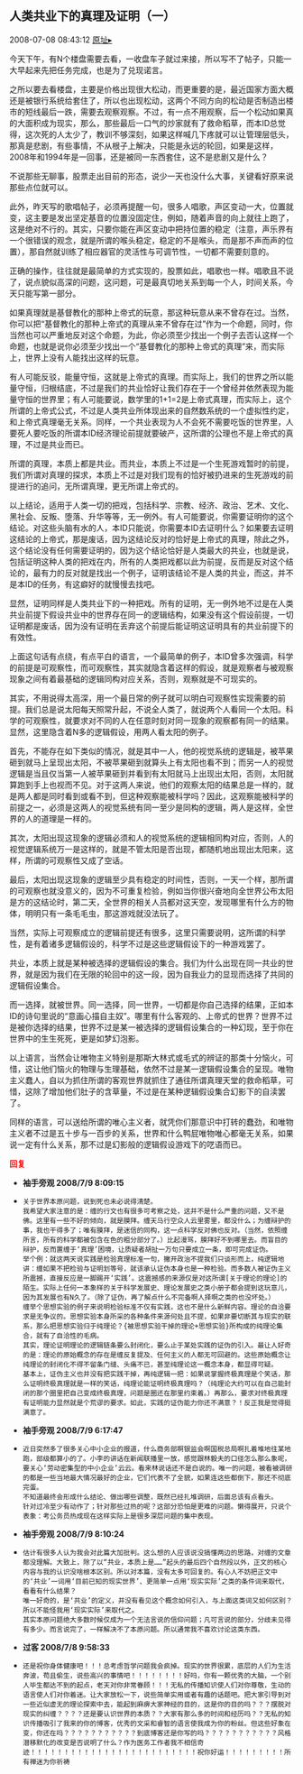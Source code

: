 ## 人类共业下的真理及证明（一）
2008-07-08 08:43:12
[原址▸](http://www.fxgan.com/chan_time/2008_07_12/1071.htm)


今天下午，有N个楼盘需要去看，一收盘车子就过来接，所以写不了帖子，只能一大早起来先把任务完成，也是为了兑现诺言。

之所以要去看楼盘，主要是价格出现很大松动，而更重要的是，最近国家方面大概还是被银行系统给套住了，所以也出现松动，这两个不同方向的松动是否制造出楼市的短线最后一跌，需要去观察观察。不过，有一点不用观察，后一个松动如果真的大面积成为现实，那么，那些最后一口气的炒家就有了救命稻草，而本ID总觉得，这次死的人太少了，教训不够深刻，如果这样喊几下疼就可以让管理层低头，那真是悲剧，有些事情，不从根子上解决，只能是永远的轮回，如果是这样，2008年和1994年是一回事，还是被同一东西套住，这不是悲剧又是什么？

不说那些无聊事，股票走出目前的形态，说少一天也没什么大事，关键看好原来说那些点位就可以。

此外，昨天写的歌唱帖子，必须再提醒一句，很多人唱歌，声区变动一大，位置就变，这主要是发出坚定基音的位置没固定住，例如，随着声音的向上就往上跑了，这是绝对不行的。其实，只要你能在声区变动中把持位置的稳定（注意，声乐界有一个很错误的观念，就是所谓的喉头稳定，稳定的不是喉头，而是那不声而声的位置），那自然就训练了相应器官的灵活性与可调节性，一切都不需要刻意的。

正确的操作，往往就是最简单的方式实现的，股票如此，唱歌也一样。唱歌且不说了，说点貌似高深的问题，这问题，可是最真切地关系到每一个人，时间关系，今天只能写第一部分。

如果真理就是基督教化的那种上帝式的玩意，那这种玩意从来不曾存在过。当然，你可以把“基督教化的那种上帝式的真理从来不曾存在过”作为一个命题，同时，你当然也可以严重地反对这个命题，为此，你必须至少找出一个例子去否认这样一个命题，也就是说你必须至少找出一个“基督教化的那种上帝式的真理”来，而实际上，世界上没有人能找出这样的玩意。

有人可能反驳，能量守恒，这就是上帝式的真理。而实际上，我们的世界之所以能量守恒，归根结底，不过是我们的共业恰好让我们存在于一个曾经并依然表现为能量守恒的世界里；有人可能要说，数学里的1+1=2是上帝式真理，而实际上，这个所谓的上帝式公式，不过是人类共业所体现出来的自然数系统的一个虚拟性约定，和上帝式真理毫无关系。同样，一个共业表现为人不会死不需要吃饭的世界里，人要死人要吃饭的所谓本ID经济理论前提就要破产，这所谓的公理也不是上帝式的真理，不过是共业而已。

所谓的真理，本质上都是共业。而共业，本质上不过是一个生死游戏暂时的前提，我们所谓对真理的探求，本质上不过是对我们现有的恰好被扔进来的生死游戏的前提进行的追问，无所谓真理，更无所谓上帝式的。

以上结论，适用于人类一切的把戏，包括科学、宗教、经济、政治、艺术、文化、黑社会、反叛、堕落、升华等等，无一例外。有人可能要说，你需要证明你的这个结论。对这些头脑有水的人，本ID只能说，你需要本ID去证明什么？如果要去证明这结论的上帝式，那是废话，因为这结论反对的恰好是上帝式的真理，除此之外，这个结论没有任何需要证明的，因为这个结论恰好是人类最大的共业，也就是说，包括证明这种人类的把戏在内，所有的人类把戏都以此为前提，反而是反对这个结论的，最有力的反对就是找出一个例子，证明该结论不是人类的共业，而这，并不是本ID的任务，有这癖好的就慢慢去找吧。

显然，证明同样是人类共业下的一种把戏。所有的证明，无一例外地不过是在人类共业前提下假设共业中的世界存在同一的逻辑结构，如果没有这个假设前提，一切证明都是废话，因为没有证明在丢弃这个前提后能证明这证明具有的共业前提下的有效性。

上面这句话有点绕，有点平白的语言，一个最简单的例子，本ID曾多次强调，科学的前提是可观察性，而可观察性，其实就隐含着这样的假设，就是观察者与被观察现象之间有着最基础的逻辑同构对应关系，否则，观察就是不可现实的。

其实，不用说得太高深，用一个最日常的例子就可以明白可观察性实现需要的前提。我们总是说太阳每天照常升起，不说全人类了，就说两个人看同一个太阳。科学的可观察性，就要求对不同的人在任意时刻对同一现象的观察都有同一的结果。显然，这里隐含着N多的逻辑假设，用两人看太阳的例子。

首先，不能存在如下类似的情况，就是其中一人，他的视觉系统的逻辑是，被苹果砸到就马上呈现出太阳，不被苹果砸到就算头上有太阳也看不到；而另一人的视觉逻辑是当且仅当第一人被苹果砸到并看到有太阳就马上出现出太阳，否则，太阳就算跑到手上也视而不见。对于这两人来说，他们的观察太阳的结果总是一样的，就是两人都是同时看到或看不到，但这种观察能被科学吗？因此，这观察能被科学的前提之一，必须是这两人的视觉系统有同一至少是同构的逻辑，两人是这样，全世界的人的道理是一样的。

其次，太阳出现这现象的逻辑必须和人的视觉系统的逻辑相同构对应，否则，人的视觉逻辑系统万一是这样的，就是不管太阳是否出现，都随机地出现出太阳来，这样，所谓的可观察性又成了空话。

最后，太阳出现这现象的逻辑至少具有稳定的时间性，否则，一天一个样，那所谓的可观察也就没意义的，因为不可重复检验，例如当你很兴奋地向全世界公布太阳是方的这结论时，第二天，全世界的相关人员都对这天空，发现哪里有什么方的物体，明明只有一条毛毛虫，那这游戏就没法玩了。

当然，实际上可观察成立的逻辑前提还有很多，这里只需要说明，这所谓的科学性，是有着诸多逻辑假设的，科学不过是这些逻辑假设下的一种游戏罢了。

共业，本质上就是某种被选择的逻辑假设的集合。我们为什么出现在同一共业的世界，就是因为我们在无限的轮回中的这一段，因为自我业力的显现而选择了共同的逻辑假设集合。

而一选择，就被世界。同一选择，同一世界，一切都是你自己选择的结果，正如本ID的诗句里说的“意画心描自主奴”。哪里有什么客观的、上帝式的世界？世界不过是被你选择的结果，世界不过是某一被选择的逻辑假设集合的一种幻现，至于你在世界中的生生死死，更是如梦幻泡影。

以上语言，当然会让唯物主义特别是那斯大林式或毛式的辨证的那类十分恼火，可惜，这让他们恼火的物理与生理基础，依然不过是某一逻辑假设集合的呈现。唯物主义蠢人，自以为抓住所谓的客观世界就抓住了通往所谓真理天堂的救命稻草，可惜，这除了增加他们肚子的含草量，不过是在某种逻辑假设集合幻影下的自渎罢了。

同样的语言，可以送给所谓的唯心主义者，就凭你们那意识中打转的蠢劲，和唯物主义者不过是五十步与一百步的关系，世界和什么鸭屁唯物唯心都毫无关系，如果说一定有什么关系，那不过是幻影般的逻辑假设游戏下的呓语而已。




<font color='red'>**回复**</font>


- **袖手旁观 2008/7/9 8:09:15**
- ```
  关于世界本原问题，说到死也未必说得清楚。
  我希望大家注意的是：缠的行文也有很多可考察之处，这并不是什么严重的问题，又不是佛。这里有一些不好的倾向，就是膜拜。缠天马行空众人云里雾里，都没什么；为缠辩护的事，我也干得多了；唯有膜拜，是迷信的同构，这一点科学反对佛也反对。（当然，依照缠所言，所有的科学都被包含在色的粗分部分了。）比起漫骂，膜拜好不到哪里去。而盲目的辩护，反而置缠于‘真理’困境，让质疑者胡扯一万句只要成立一条，即可完成证伪。
  举个例：就这两天说实践是检验真理标准一句，撇开政治不提我们只谈形而上，纯逻辑地讲：缠如果不把检验与证明划等号，就该承认证伪本身也是一种检验。而多数人被证伪主义所震撼，直接反应是一脚踢开‘实践’。这震撼感的来源仅是对这所谓[关于理论的理论]的陌生。实际上任何一本象样的关于科学发展史、理论发展史之类小册子都会提到这玩意儿，因为其发展也有N久了。（除了证伪，再了解点什么不完备啊人择啊之类的也没坏处。）
  缠举个思想实验的例子来说明检验标准不仅有实践，这也不是什么新鲜内容。理论的自洽要求是无争议的。思想实验本身所采的各种条件来源何处且不提，如果非要切断其与现实的联系，那么把思想实验归于纯理论？{被思想实验干掉的理论+思想实验}所构成的纯理论集合，就有了自洽性的毛病。
  其实，理论证明理论的逻辑链条要么封闭化，要么止于某处实践的证伪的引入。最让人好奇的是：理论的原始概念的存在是缠反复提及、任何主义的人都无可回避的。这些原始概念让纯理论的封闭化不得不留条门缝、头痛不已，甚至纯理论这一概念本身，都显得可疑。
  基本上，证伪主义也并没有把实践干掉，再纯逻辑一把：如果说掌握终极真理是个笑话，那么证明终极真理就是一样的笑话，纯理论能证明终极真理吗？（纯理论大约可以在自己能封闭的那个圈里把自己变成终极真理，问题是圈还在那里约束着。）再那么，要求对终极真理有证明能力显然就是个荒谬的要求。如此，实践的证伪能力你还不满意？！反正我是觉得挺满意了。
  ```
- **袖手旁观 2008/7/9 6:17:47**
- ```
  近日突然多了很多关心中小企业的报道，什么商务部啊银监会啊国税总局啊扎着堆地往某地跑，部级都算小的了。小李的讲话在新闻联播里一放，感觉跟林毅夫的口径怎么那么象呢，要关心‘劳动密集型的中小企业’云云。看来林说话还不是白说的。唯一的问题，被看被调研的都是一些当地最大情况最好的企业，它们代表不了全貌，如果连这些都倒下，那还不彻底完蛋。
  不知道最终会形成什么结论、做出哪些调整，既然已经扎堆调研，后面总该有点看头。
  针对过冷至少有动作了；针对那些过热的呢？这部分恐怕是更难的问题。懒得展开，只说个表象：考公务员热成现在这样实际上是很多深层问题的集中表现。
  ```
- **袖手旁观 2008/7/9 8:10:24**
- ```
  估计有很多人认为我会对此篇大加批判。这么想的人应该说没搞懂两边的思路，对缠的文章都没理解。大致上，除了以“共业，本质上是……”起头的最后四个自然段以外，正文的核心内容与我的认识没啥根本区别。所以对本篇，没有太多可回复的。有心人不妨把正文中的‘共业’一词用‘目前已知的现实世界’、更简单一点用‘现实实际’之类的条件词来取代，看看有什么结果？
  唯一好奇的，是‘共业’的定义，并没有看见这个概念如何引入，与上面这类词又如何区别？所以不能怪我用‘现实实际’来取代之。
  其实本原问题绝大多数时候仅成为一个无法言说的信仰问题；凡可言说的部分，分歧未见得有多少。而言说完了，一样解决不了本原问题。所以通常我不喜欢讨论这类东西。
  ```
- **过客 2008/7/8 9:58:33**
- ```
  还是祝你身体健康吧！！！总考虑哲学问题我会疯掉。现实的世界很累，底层的人们为生活奔波，苟且偷生，说些高兴的事情吧！！！！！！！！好吗，你有一颗优秀的大脑，一个别人毕生都达不到的起点，老天对你非常眷顾！！！无私的传播知识使人们对你尊敬，生动的语言使人们对你着迷。让大家放松一下，说些简单实用或者有趣的话题吧。把大家引导到对一些近似虚无的理论探索中去，能起到麻痹大家神经的目的，这是你的目的吗？？？摆脱对现实的纠缠？？？？还是要认识世界的本质？？大家有那么多的时间和经历吗？？无私的知识传播吸引了我来的你的博客，优秀的文采和睿智的语言使我成为你的粉丝。但这些好象在变，你还在吗？？？？？？？？？？？到底博客还是你写的吗？？？？？？？？？？？风格潜移默化的改变是否说明了什么？作为医务工作者我不相信奇迹！！！！！！！！！！！！！！！！！！！！！！！！！祝你好运！！！！！！！！！所有禅迷为你祈祷
  ```
